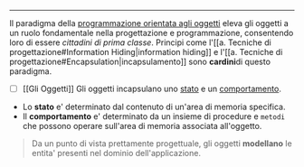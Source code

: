 ___
Il paradigma della <u>programmazione orientata agli oggetti</u> eleva gli oggetti a un ruolo fondamentale nella progettazione e programmazione, consentendo loro di essere _cittadini di prima classe_. Principi come l'[[a. Tecniche di progettazione#Information Hiding|information hiding]] e l'[[a. Tecniche di progettazione#Encapsulation|incapsulamento]] sono **cardini**di questo paradigma.

 - [ ] [[Gli Oggetti]]
 Gli oggetti incapsulano uno <u>stato</u> e un <u>comportamento</u>.
 - Lo **stato** e' determinato dal contenuto di un'area di memoria specifica.
 - Il **comportamento** e' determinato da un insieme di procedure e `metodi` che possono operare sull'area di memoria associata all'oggetto.
> Da un punto di vista prettamente progettuale, gli oggetti **modellano** le entita' presenti nel dominio dell'applicazione.

